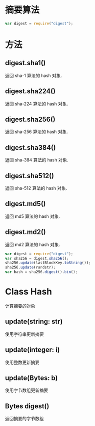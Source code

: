 # 摘要算法

```javascript
var digest = require("digest");
```

# 方法

## digest.sha1()

返回 sha-1 算法的 hash 对象.

## digest.sha224()

返回 sha-224 算法的 hash 对象.

## digest.sha256()

返回 sha-256 算法的 hash 对象.

## digest.sha384()

返回 sha-384 算法的 hash 对象.

## digest.sha512()

返回 sha-512 算法的 hash 对象.

## digest.md5()

返回 md5 算法的 hash 对象.

## digest.md2()

返回 md2 算法的 hash 对象.

```javascript
var digest = require("digest");
var sha256 = digest.sha256();
sha256.update(lastBlockKey.toString());
sha256.update(randstr);
var hash = sha256.digest().bin();
```


# Class Hash

计算摘要的对象

## update(string: str)

使用字符串更新摘要

## update(integer: i)

使用整数更新摘要

## update(Bytes: b)

使用字节数组更新摘要

## Bytes digest()

返回摘要的字节数组